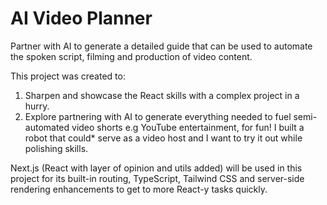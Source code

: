 # AI Video Planner

Partner with AI to generate a detailed guide that can be used to automate the spoken script, filming and production of video content.

This project was created to:

1. Sharpen and showcase the React skills with a complex project in a hurry.
2. Explore partnering with AI to generate everything needed to fuel semi-automated video shorts e.g YouTube entertainment, for fun! I built a robot that could* serve as a video host and I want to try it out while polishing skills.

Next.js (React with layer of opinion and utils added) will be used in this project for its built-in routing, TypeScript, Tailwind CSS and server-side rendering enhancements to get to more React-y tasks quickly.